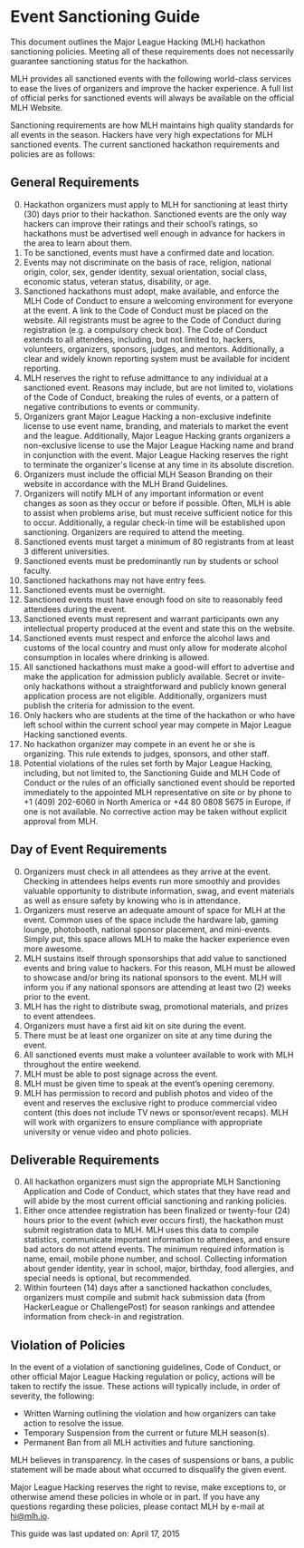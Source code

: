 # Event Sanctioning Guide

This document outlines the Major League Hacking (MLH) hackathon sanctioning policies. Meeting all of these requirements does not necessarily guarantee sanctioning status for the hackathon.

MLH provides all sanctioned events with the following world-class services to ease the lives of organizers and improve the hacker experience. A full list of official perks for sanctioned events will always be available on the official MLH Website.

Sanctioning requirements are how MLH maintains high quality standards for all events in the season. Hackers have very high expectations for MLH sanctioned events. The current sanctioned hackathon requirements and policies are as follows:

## General Requirements

0. Hackathon organizers must apply to MLH for sanctioning at least thirty (30) days prior to their hackathon. Sanctioned events are the only way hackers can improve their ratings and their school’s ratings, so hackathons must be advertised well enough in advance for hackers in the area to learn about them.
0. To be sanctioned, events must have a confirmed date and location.
0. Events may not discriminate on the basis of race, religion, national origin, color, sex, gender identity, sexual orientation, social class, economic status, veteran status, disability, or age.
0. Sanctioned hackathons must adopt, make available, and enforce the MLH Code of Conduct to ensure a welcoming environment for everyone at the event. A link to the Code of Conduct must be placed on the website. All registrants must be agree to the Code of Conduct during registration (e.g. a compulsory check box). The Code of Conduct extends to all attendees, including, but not limited to, hackers, volunteers, organizers, sponsors, judges, and mentors. Additionally, a clear and widely known reporting system must be available for incident reporting.
0. MLH reserves the right to refuse admittance to any individual at a sanctioned event. Reasons may include, but are not limited to, violations of the Code of Conduct, breaking the rules of events, or a pattern of negative contributions to events or community.
0. Organizers grant Major League Hacking a non-exclusive indefinite license to use event name, branding, and materials to market the event and the league. Additionally, Major League Hacking grants organizers a non-exclusive license to use the Major League Hacking name and brand in conjunction with the event.  Major League Hacking reserves the right to terminate the organizer's license at any time in its absolute discretion.
0. Organizers must include the official MLH Season Branding on their website in accordance with the MLH Brand Guidelines.
0. Organizers will notify MLH of any important information or event changes as soon as they occur or before if possible. Often, MLH is able to assist when problems arise, but must receive sufficient notice for this to occur. Additionally, a regular check-in time will be established upon sanctioning. Organizers are required to attend the meeting.
0. Sanctioned events must target a minimum of 80 registrants from at least 3 different universities.
0. Sanctioned events must be predominantly run by students or school faculty.
0. Sanctioned hackathons may not have entry fees.
0. Sanctioned events must be overnight.
0. Sanctioned events must have enough food on site to reasonably feed attendees during the event.
0. Sanctioned events must represent and warrant participants own any intellectual property produced at the event and state this on the website.
0. Sanctioned events must respect and enforce the alcohol laws and customs of the local country and must only allow for moderate alcohol consumption in locales where drinking is allowed.
0. All sanctioned hackathons must make a good-will effort to advertise and make the application for admission publicly available. Secret or invite-only hackathons without a straightforward and publicly known general application process are not eligible. Additionally, organizers must publish the criteria for admission to the event.
0. Only hackers who are students at the time of the hackathon or who have left school within the current school year may compete in Major League Hacking sanctioned events.
0. No hackathon organizer may compete in an event he or she is organizing. This rule extends to judges, sponsors, and other staff.
0. Potential violations of the rules set forth by Major League Hacking, including, but not limited to, the Sanctioning Guide and MLH Code of Conduct or the rules of an officially sanctioned event should be reported immediately to the appointed MLH representative on site or by phone to +1 (409) 202-6060 in North America or +44 80 0808 5675 in Europe, if one is not available. No corrective action may be taken without explicit approval from MLH.

## Day of Event Requirements
0. Organizers must check in all attendees as they arrive at the event. Checking in attendees helps events run more smoothly and provides valuable opportunity to distribute information, swag, and event materials as well as ensure safety by knowing who is in attendance.
0. Organizers must reserve an adequate amount of space for MLH at the event. Common uses of the space include the hardware lab, gaming lounge, photobooth, national sponsor placement, and mini-events. Simply put, this space allows MLH to make the hacker experience even more awesome.
0. MLH sustains itself through sponsorships that add value to sanctioned events and bring value to hackers. For this reason, MLH must be allowed to showcase and/or bring its national sponsors to the event. MLH will inform you if any national sponsors are attending at least two (2) weeks prior to the event.
0. MLH has the right to distribute swag, promotional materials, and prizes to event attendees.
0. Organizers must have a first aid kit on site during the event.
0. There must be at least one organizer on site at any time during the event.
0. All sanctioned events must make a volunteer available to work with MLH throughout the entire weekend.
0. MLH must be able to post signage across the event.
0. MLH must be given time to speak at the event’s opening ceremony.
0. MLH has permission to record and publish photos and video of the event and reserves the exclusive right to produce commercial video content (this does not include TV news or sponsor/event recaps). MLH will work with organizers to ensure compliance with appropriate university or venue video and photo policies.

## Deliverable Requirements

0. All hackathon organizers must sign the appropriate MLH Sanctioning Application and Code of Conduct, which states that they have read and will abide by the most current official sanctioning and ranking policies.
0. Either once attendee registration has been finalized or twenty-four (24) hours prior to the event (which ever occurs first), the hackathon must submit registration data to MLH. MLH uses this data to compile statistics, communicate important information to attendees, and ensure bad actors do not attend events. The minimum required information is name, email, mobile phone number, and school.  Collecting information about gender identity, year in school, major, birthday, food allergies, and special needs is optional, but recommended.
0. Within fourteen (14) days after a sanctioned hackathon concludes, organizers must compile and submit hack submission data (from HackerLeague or ChallengePost) for season rankings and attendee information from check-in and registration.

## Violation of Policies

In the event of a violation of sanctioning guidelines, Code of Conduct, or other official Major League Hacking regulation or policy, actions will be taken to rectify the issue. These actions will typically include, in order of severity, the following:

- Written Warning outlining the violation and how organizers can take action to resolve the issue.
- Temporary Suspension from the current or future MLH season(s).
- Permanent Ban from all MLH activities and future sanctioning.

MLH believes in transparency. In the cases of suspensions or bans, a public statement will be made about what occurred to disqualify the given event.

Major League Hacking reserves the right to revise, make exceptions to, or otherwise amend these policies in whole or in part. If you have any questions regarding these policies, please contact MLH by e-mail at hi@mlh.io.


This guide was last updated on:
April 17, 2015
